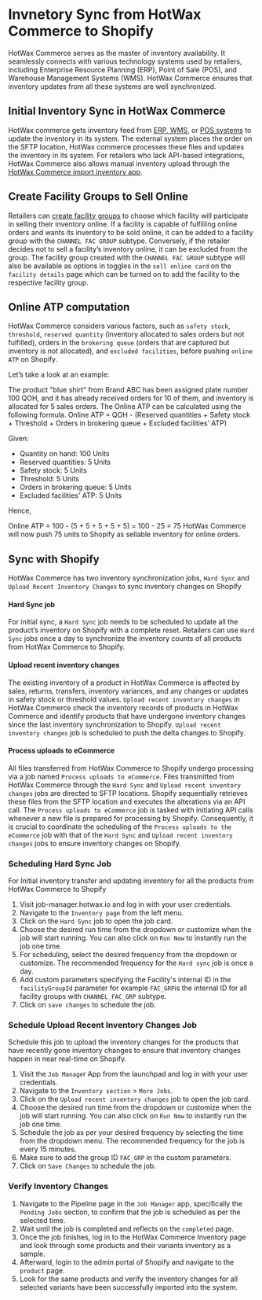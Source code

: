 # Invnetory Sync from HotWax Commerce to Shopify

HotWax Commerce serves as the master of inventory availability. It seamlessly connects with various technology systems used by retailers, including Enterprise Resource Planning (ERP), Point of Sale (POS), and Warehouse Management Systems (WMS). HotWax Commerce ensures that inventory updates from all these systems are well synchronized. 

## Initial Inventory Sync in HotWax Commerce

HotWax commerce gets inventory feed from [ERP, WMS](https://docs.hotwax.co/user-guides/business-process-models/inventorylifecycle#inventory-transactions-in-erp-wms), or [POS systems](https://docs.hotwax.co/user-guides/business-process-models/inventorylifecycle#inventory-transactions-in-pos) to update the inventory in its system. The external system places the order on the SFTP location, HotWax commerce processes these files and updates the inventory in its system. For retailers who lack API-based integrations, HotWax Commerce also allows manual inventory upload through the [HotWax Commerce import inventory app](https://docs.hotwax.co/user-guides/inventory/inventory).

## Create Facility Groups to Sell Online

Retailers can [create facility groups](https://docs.hotwax.co/user-guides/administration/facilities/manage-groups) to choose which facility will participate in selling their inventory online. If a facility is capable of fulfilling online orders and wants its inventory to be sold online, it can be added to a facility group with the `CHANNEL FAC GROUP` subtype. Conversely, if the retailer decides not to sell a facility’s inventory online, it can be excluded from the group.
The facility group created with the `CHANNEL FAC GROUP` subtype will also be available as options in toggles in the `sell online card` on the `facility details` page which can be turned on to add the facility to the respective facility group.

## Online ATP computation

HotWax Commerce considers various factors, such as `safety stock`, `threshold`, `reserved quantity` (inventory allocated to sales orders but not fulfilled), orders in the `brokering queue` (orders that are captured but inventory is not allocated), and `excluded facilities`, before pushing `online ATP` on Shopify.

Let’s take a look at an example:

The product "blue shirt" from Brand ABC has been assigned plate number 100 QOH, and it has already received orders for 10 of them, and inventory is allocated for 5 sales orders. The Online ATP can be calculated using the following formula.
Online ATP = QOH - (Reserved quantities + Safety stock + Threshold + Orders in brokering queue + Excluded facilities’ ATP)

Given:
- Quantity on hand: 100 Units
- Reserved quantities: 5 Units
- Safety stock: 5 Units
- Threshold: 5 Units
- Orders in brokering queue: 5 Units
- Excluded facilities' ATP: 5 Units

Hence,

Online ATP = 100 - (5 + 5 + 5 + 5 + 5) = 100 - 25 = 75
HotWax Commerce will now push 75 units to Shopify as sellable inventory for online orders.

## Sync with Shopify

HotWax Commerce has two inventory synchronization jobs, `Hard Sync` and `Upload Recent Inventory Changes` to sync inventory changes on Shopify

#### Hard Sync job

For initial sync, a `Hard Sync` job needs to be scheduled to update all the product’s inventory on Shopify with a complete reset. Retailers can use `Hard Sync` jobs once a day to synchronize the inventory counts of all products from HotWax Commerce to Shopify.

#### Upload recent inventory changes

The existing inventory of a product in HotWax Commerce is affected by sales, returns,  transfers, inventory variances, and any changes or updates in safety stock or threshold values. `Upload recent inventory changes` in HotWax Commerce check the inventory records of products in HotWax Commerce and identify products that have undergone inventory changes since the last inventory synchronization to Shopify. `Upload recent inventory changes` job is scheduled to push the delta changes to Shopify.

#### Process uploads to eCommerce

All files transferred from HotWax Commerce to Shopify undergo processing via a job named `Process uploads to eCommerce`. Files transmitted from HotWax Commerce through the `Hard Sync` and `Upload recent inventory changes` jobs are directed to SFTP locations. Shopify sequentially retrieves these files from the SFTP location and executes the alterations via an API call. The `Process uploads to eCommerce` job is tasked with initiating API calls whenever a new file is prepared for processing by Shopify. Consequently, it is crucial to coordinate the scheduling of the `Process uploads to the eCommerce` job with that of the `Hard Sync` and `Upload recent inventory changes` jobs to ensure inventory changes on Shopify.

### Scheduling Hard Sync Job

For Initial inventory transfer and updating inventory for all the products from HotWax Commerce to Shopify

1. Visit job-manager.hotwax.io and log in with your user credentials.
2. Navigate to the `Inventory page` from the left menu.
3. Click on the `Hard Sync` job to open the job card.
4. Choose the desired run time from the dropdown or customize when the job will start running. You can also click on `Run Now` to instantly run the job one time.
5. For scheduling, select the desired frequency from the dropdown or customize. The recommended frequency for the `Hard sync` job is once a day.
6. Add custom parameters specifying the Facility's internal ID in the `facilityGroupId` parameter for example `FAC_GRP`is the internal ID for all facility groups with `CHANNEL_FAC_GRP` subtype.
7. Click on `save changes` to schedule the job.

### Schedule Upload Recent Inventory Changes Job

Schedule this job to upload the inventory changes for the products that have recently gone inventory changes to ensure that inventory changes happen in near real-time on Shopify.

1. Visit the `Job Manage`r App from the launchpad and log in with your user credentials.
2. Navigate to the `Inventory section` > `More Jobs`.
3. Click on the `Upload recent inventory changes` job to open the job card.
4. Choose the desired run time from the dropdown or customize when the job will start running. You can also click on `Run Now` to instantly run the job one time.
5. Schedule the job as per your desired frequency by selecting the time from the dropdown menu. The recommended frequency for the job is every 15 minutes.
6. Make sure to add the group ID `FAC_GRP` in the custom parameters.
7. Click on `Save Changes` to schedule the job.

### Verify Inventory Changes

1. Navigate to the Pipeline page in the `Job Manager` app, specifically the `Pending Jobs` section, to confirm that the job is scheduled as per the selected time.
2. Wait until the job is completed and reflects on the `completed` page.
3. Once the job finishes, log in to the HotWax Commerce Inventory page and look through some products and their variants inventory as a sample.
4. Afterward, login to the admin portal of Shopify and navigate to the `product` page.
5. Look for the same products and verify the inventory changes for all selected variants have been successfully imported into the system.

